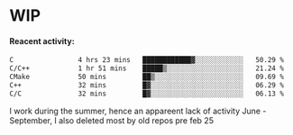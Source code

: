 # WIP

#### Reacent activity:
<!--START_SECTION:waka-->

```txt
C                4 hrs 23 mins   ████████████▓░░░░░░░░░░░░   50.29 %
C/C++            1 hr 51 mins    █████▒░░░░░░░░░░░░░░░░░░░   21.24 %
CMake            50 mins         ██▒░░░░░░░░░░░░░░░░░░░░░░   09.69 %
C++              32 mins         █▓░░░░░░░░░░░░░░░░░░░░░░░   06.29 %
C/C              32 mins         █▓░░░░░░░░░░░░░░░░░░░░░░░   06.13 %
```

<!--END_SECTION:waka-->

I work during the summer, hence an appareent lack of activity June - September, I also deleted most by old repos pre feb 25
